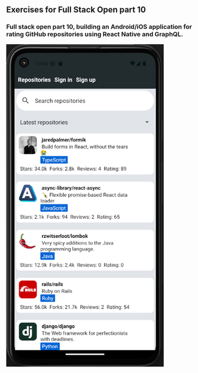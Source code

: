 ## Exercises for Full Stack Open part 10

### Full stack open part 10, building an Android/iOS application for rating GitHub repositories using React Native and GraphQL.

![Alt text](./img/android_emulator.png "Android emulator image")